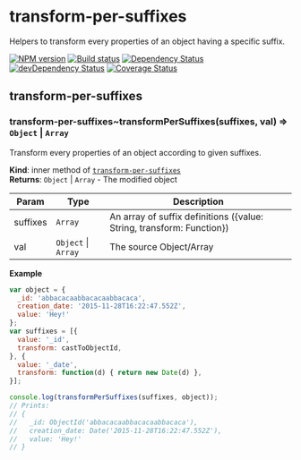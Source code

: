 # transform-per-suffixes

Helpers to transform every properties of an object having a specific suffix.


[![NPM version](https://badge.fury.io/js/transform-per-suffixes.svg)](https://npmjs.org/package/transform-per-suffixes)
[![Build status](https://secure.travis-ci.org/nfroidure/transform-per-suffixes.svg)](https://travis-ci.org/nfroidure/transform-per-suffixes)
[![Dependency Status](https://david-dm.org/nfroidure/transform-per-suffixes.svg)](https://david-dm.org/nfroidure/transform-per-suffixes)
[![devDependency Status](https://david-dm.org/nfroidure/transform-per-suffixes/dev-status.svg)](https://david-dm.org/nfroidure/transform-per-suffixes#info=devDependencies)
[![Coverage Status](https://coveralls.io/repos/nfroidure/transform-per-suffixes/badge.svg?branch=master)](https://coveralls.io/r/nfroidure/transform-per-suffixes?branch=master)

<a name="module_transform-per-suffixes"></a>
## transform-per-suffixes
<a name="module_transform-per-suffixes..transformPerSuffixes"></a>
### transform-per-suffixes~transformPerSuffixes(suffixes, val) ⇒ <code>Object</code> &#124; <code>Array</code>
Transform every properties of an object according to given suffixes.

**Kind**: inner method of <code>[transform-per-suffixes](#module_transform-per-suffixes)</code>  
**Returns**: <code>Object</code> &#124; <code>Array</code> - The modified object  

| Param | Type | Description |
| --- | --- | --- |
| suffixes | <code>Array</code> | An array of suffix definitions ({value: String, transform: Function}) |
| val | <code>Object</code> &#124; <code>Array</code> | The source Object/Array |

**Example**  
```js
var object = {
  _id: 'abbacacaabbacacaabbacaca',
  creation_date: '2015-11-28T16:22:47.552Z',
  value: 'Hey!'
};
var suffixes = [{
  value: '_id',
  transform: castToObjectId,
}, {
  value: '_date',
  transform: function(d) { return new Date(d) },
}];

console.log(transformPerSuffixes(suffixes, object));
// Prints:
// {
//   _id: ObjectId('abbacacaabbacacaabbacaca'),
//   creation_date: Date('2015-11-28T16:22:47.552Z'),
//   value: 'Hey!'
// }
```
